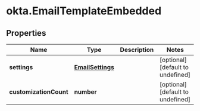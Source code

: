 # okta.EmailTemplateEmbedded

## Properties

Name | Type | Description | Notes
------------ | ------------- | ------------- | -------------
**settings** | [**EmailSettings**](EmailSettings.md) |  | [optional] [default to undefined]
**customizationCount** | **number** |  | [optional] [default to undefined]

